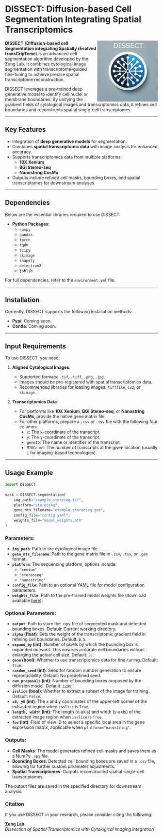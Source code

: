 # DISSECT: Diffusion-based Cell Segmentation Integrating Spatial Transcriptomics

<img align="right" src="logo.png" width="200"/>

**DISSECT** (**DIffusion-based cell Segmentation integrating Spatially rEsolved transCripTome**) is an advanced cell segmentation algorithm developed by the Zeng Lab. It combines cytological image segmentation with transcriptome-guided fine-tuning to achieve precise spatial transcriptome reconstruction.

DISSECT leverages a pre-trained deep generative model to identify cell nuclei or membrane boundaries. By unifying the gradient fields of cytological images and transcriptomics data, it refines cell boundaries and reconstructs spatial single-cell transcriptomes.

---

## Key Features
- Integration of **deep generative models** for segmentation.
- Combines **spatial transcriptomic data** with image analysis for enhanced accuracy.
- Supports transcriptomics data from multiple platforms:
  - **10X Xenium**
  - **BGI Stereo-seq**
  - **Nanostring CosMx**
- Outputs include refined cell masks, bounding boxes, and spatial transcriptomes for downstream analyses.

---

## Dependencies
Below are the essential libraries required to use DISSECT:

- **Python Packages**:
  - `numpy`
  - `pandas`
  - `torch`
  - `tqdm`
  - `scipy`
  - `skimage`
  - `shapely`
  - `detectron2`
  - `joblib`

For full dependencies, refer to the `environment.yml` file.

---

## Installation
Currently, DISSECT supports the following installation methods:

- **Pypi**: Coming soon.
- **Conda**: Coming soon.

---

## Input Requirements
To use DISSECT, you need:

1. **Aligned Cytological Images**:
   - Supported formats: `.tif`, `.tiff`, `.png`, `.jpg`.
   - Images should be pre-registered with spatial transcriptomics data.
   - Recommended libraries for loading images: `tifffile`, `cv2`, or `skimage`.

2. **Transcriptomics Data**:
   - For platforms like **10X Xenium**, **BGI Stereo-seq**, or **Nanostring CosMx**, provide the native gene matrix file.
   - For other platforms, prepare a `.csv` or `.tsv` file with the following four columns:
     - `x`: The x-coordinate of the transcript.
     - `y`: The y-coordinate of the transcript.
     - `geneID`: The name or identifier of the transcript.
     - `MIDCount`: The number of transcripts at the given location (usually `1` for imaging-based technologies).

---

## Usage Example

```python
import DISSECT

mask = DISSECT.segmentation(
    img_path="example_stereseq.tif",
    platform="stereoseq",
    gene_mtx_filename="example_stereoseq.gem",
    config_file="config.yaml",
    weights_file="model_weights.pth"
)
```

### Parameters:
- **`img_path`**: Path to the cytological image file.  
- **`gene_mtx_filename`**: Path to the gene matrix file in `.csv`, `.tsv`, or `.gem` format.  
- **`platform`**: The sequencing platform, options include:
  - `"xenium"`
  - `"stereoseq"`
  - `"nanostring"`
- **`config_file`**: Path to an optional YAML file for model configuration parameters.  
- **`weights_file`**: Path to the pre-trained model weights file (download available [here](#)).

### Optional Parameters:
- **`output`**: Path to store the .npy file of segmented mask and detected bounding boxes. Default: Current working directory.
- **`alpha` (float)**: Sets the weight of the transcriptomic gradient field in refining cell boundaries. Default: `0.5`.  
- **`expand_by` (int)**: Number of pixels by which the bounding box is expanded outward. This ensures accurate cell boundaries without enlarging the actual cell size. Default: `5`.  
- **`gene` (bool)**: Whether to use transcriptomics data for fine-tuning. Default: `True`.  
- **`random_seed` (int)**: Seed for random number generation to ensure reproducibility. Default: No predefined seed.  
- **`num_proposals` (int)**: Number of bounding boxes proposed by the diffusion model. Default: `1200`.  
- **`isslice` (bool)**: Whether to extract a subset of the image for training. Default: `False`.  
- **`x0, y0` (int)**: The x and y coordinates of the upper-left corner of the extracted region when `isslice` is `True`.  
- **`length, width` (int)**: The length (x-axis) and width (y-axis) of the extracted image region when `isslice` is `True`.  
- **`fov` (int)**: Field of view ID to select a specific local area in the gene expression matrix, applicable when `platform="nanostring"`.  


### Outputs:
- **Cell Masks**: The model generates refined cell masks and saves them as a NumPy `.npy` file.
- **Bounding Boxes**: Detected cell bounding boxes are saved in a `.csv` file, allowing for further custom parameter adjustments.
- **Spatial Transcriptomes**: Outputs reconstructed spatial single-cell transcriptomes.

The output files are saved in the specified directory for downstream analysis.



### **Citation**
If you use DISSECT in your research, please consider citing the following:

**Zeng Lab**  
_Dissection of Spatial Transcriptomics with Cytological Imaging Integration_  
